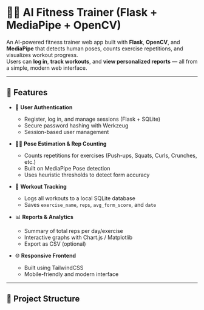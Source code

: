 
# 🏋️‍♂️ AI Fitness Trainer (Flask + MediaPipe + OpenCV)

An AI-powered fitness trainer web app built with **Flask**, **OpenCV**, and **MediaPipe** that detects human poses, counts exercise repetitions, and visualizes workout progress.  
Users can **log in**, **track workouts**, and **view personalized reports** — all from a simple, modern web interface.

---

## 🚀 Features

- 🔐 **User Authentication**
  - Register, log in, and manage sessions (Flask + SQLite)
  - Secure password hashing with Werkzeug
  - Session-based user management

- 🧍‍♂️ **Pose Estimation & Rep Counting**
  - Counts repetitions for exercises (Push-ups, Squats, Curls, Crunches, etc.)
  - Built on MediaPipe Pose detection
  - Uses heuristic thresholds to detect form accuracy

- 💾 **Workout Tracking**
  - Logs all workouts to a local SQLite database
  - Saves `exercise_name`, `reps`, `avg_form_score`, and `date`

- 📊 **Reports & Analytics**
  - Summary of total reps per day/exercise
  - Interactive graphs with Chart.js / Matplotlib
  - Export as CSV (optional)

- 🌐 **Responsive Frontend**
  - Built using TailwindCSS
  - Mobile-friendly and modern interface

---

## 🧩 Project Structure

